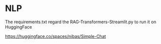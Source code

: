 # NLP

The requirements.txt regard the RAG-Transformers-Streamlit.py to run it on HuggingFace

https://huggingface.co/spaces/nibas/Simple-Chat


